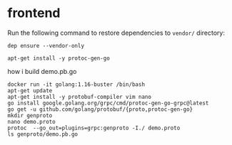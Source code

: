 # frontend

Run the following command to restore dependencies to `vendor/` directory:

    dep ensure --vendor-only

```
apt-get install -y protoc-gen-go
```


how i build demo.pb.go
```
docker run -it golang:1.16-buster /bin/bash
apt-get update
apt-get install -y protobuf-compiler vim nano
go install google.golang.org/grpc/cmd/protoc-gen-go-grpc@latest
go get -u github.com/golang/protobuf/{proto,protoc-gen-go}
mkdir genproto
nano demo.proto
protoc  --go_out=plugins=grpc:genproto -I./ demo.proto
ls genproto/demo.pb.go

```
